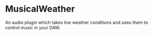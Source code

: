 # MusicalWeather
An audio plugin which takes live weather conditions and uses them to control music in your DAW.
